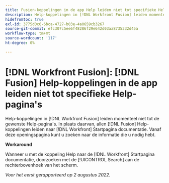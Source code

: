 ```yaml
---
title: Fusion-koppelingen in de app Help leiden niet tot specifieke Help-pagina's
description: Help-koppelingen in [!DNL Workfront Fusion] leiden momenteel niet tot de gewenste Help-pagina's. In plaats daarvan leiden alle Fusion Help-koppelingen naar de startpagina voor Workfront-documentatie. Vanaf deze openingspagina kunt u zoeken naar de informatie die u nodig hebt.
hidefromtoc: true
exl-id: 3775d0c6-6bca-4727-b03e-4a0659cb3267
source-git-commit: efc307c5ee6f48286f29e642d03aa8735332d45a
workflow-type: tm+mt
source-wordcount: '117'
ht-degree: 0%

---
```


# [!DNL Workfront Fusion]: [!DNL Fusion] Help-koppelingen in de app leiden niet tot specifieke Help-pagina&#39;s

Help-koppelingen in [!DNL Workfront Fusion] leiden momenteel niet tot de gewenste Help-pagina&#39;s. In plaats daarvan, allen [!DNL Fusion] Help-koppelingen leiden naar [!DNL Workfront] Startpagina documentatie. Vanaf deze openingspagina kunt u zoeken naar de informatie die u nodig hebt.

**Workaround**

Wanneer u met de koppeling Help naar de [!DNL Workfront] Startpagina documentatie, doorzoeken met de [!UICONTROL Search] aan de rechterbovenhoek van het scherm.

_Voor het eerst gerapporteerd op 2 augustus 2022._
